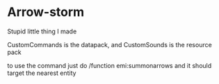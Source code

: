 # Arrow-storm
Stupid little thing I made


CustomCommands is the datapack, and CustomSounds is the resource pack

to use the command just do /function emi:summonarrows and it should target the nearest entity
